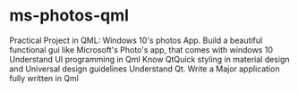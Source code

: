 # ms-photos-qml
Practical Project in QML: Windows 10's photos App.
Build a beautiful functional gui like Microsoft's Photo's app, that comes with windows 10
Understand UI programming in Qml
Know QtQuick styling in material design and Universal design guidelines
Understand Qt.
Write a Major application fully written in Qml
